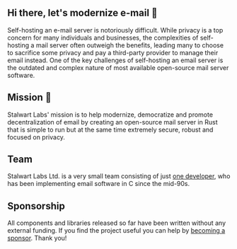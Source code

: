 Hi there, let's modernize e-mail 👋
---

Self-hosting an e-mail server is notoriously difficult. While privacy is a top concern for many individuals and businesses, the complexities of self-hosting a mail server often outweigh the benefits, leading many to choose to sacrifice some privacy and pay a third-party provider to manage their email instead. One of the key challenges of self-hosting an email server is the outdated and complex nature of most available open-source mail server software. 

Mission 🚀
---

Stalwart Labs' mission is to help modernize, democratize and promote decentralization of email by 
creating an open-source mail server in Rust that is simple to run but at the same time extremely secure, 
robust and focused on privacy.

Team
---

Stalwart Labs Ltd. is a very small team consisting of just [one developer](https://github.com/mdecimus), who has been implementing 
email software in C since the mid-90s. 

Sponsorship
---

All components and libraries released so far have been written without any external funding.
If you find the project useful you can help by [becoming a sponsor](https://github.com/sponsors/stalwartlabs). Thank you!

